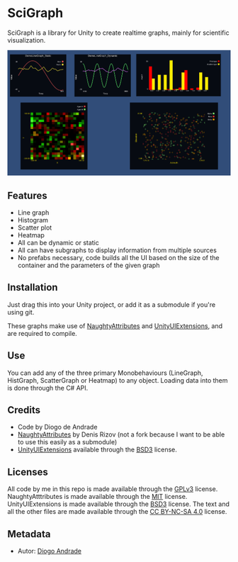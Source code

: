 # SciGraph

SciGraph is a library for Unity to create realtime graphs, mainly for scientific visualization.

![alt text](Demo/screenshot.png "Screenshot")

## Features

* Line graph
* Histogram
* Scatter plot
* Heatmap
* All can be dynamic or static
* All can have subgraphs to display information from multiple sources
* No prefabs necessary, code builds all the UI based on the size of the container and the parameters of the given graph

## Installation

Just drag this into your Unity project, or add it as a submodule if you're using git.

These graphs make use of [NaughtyAttributes] and [UnityUIExtensions], and are required to compile.

## Use

You can add any of the three primary Monobehaviours (LineGraph, HistGraph, ScatterGraph or Heatmap) to any object.
Loading data into them is done through the C# API.

## Credits

* Code by Diogo de Andrade
* [NaughtyAttributes] by Denis Rizov (not a fork because I want to be able to use this easily as a submodule)
* [UnityUIExtensions] available through the [BSD3] license.

## Licenses

All code by me in this repo is made available through the [GPLv3] license.
NaughtyAtttributes is made available through the [MIT] license.
UnityUIExtensions is made available through the [BSD3] license.
The text and all the other files are made available through the 
[CC BY-NC-SA 4.0] license.

## Metadata

* Autor: [Diogo Andrade][]

[Diogo Andrade]:https://github.com/DiogoDeAndrade
[GPLv3]:https://www.gnu.org/licenses/gpl-3.0.en.html
[CC BY-NC-SA 4.0]:https://creativecommons.org/licenses/by-nc-sa/4.0/
[MIT]:https://opensource.org/licenses/MIT
[BSD3]:https://bitbucket.org/UnityUIExtensions/unity-ui-extensions/wiki/License
[Bfxr]:https://www.bfxr.net/
[NaughtyAttributes]:https://github.com/dbrizov/NaughtyAttributes
[UnityUIExtensions]:https://bitbucket.org/UnityUIExtensions/unity-ui-extensions/src/release/
